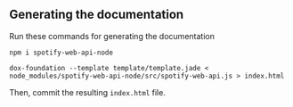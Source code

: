 ## Generating the documentation

Run these commands for generating the documentation

	npm i spotify-web-api-node

	dox-foundation --template template/template.jade < node_modules/spotify-web-api-node/src/spotify-web-api.js > index.html

Then, commit the resulting `index.html` file.
